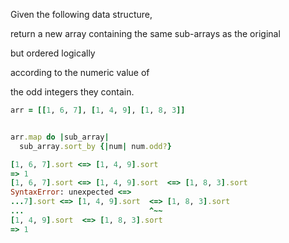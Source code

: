 Given the following data structure, 

return a new array containing the same sub-arrays as the original 

but ordered logically 

according to the numeric value of 

the odd integers they contain.

```ruby
arr = [[1, 6, 7], [1, 4, 9], [1, 8, 3]]


arr.map do |sub_array| 
  sub_array.sort_by {|num| num.odd?}

[1, 6, 7].sort <=> [1, 4, 9].sort
=> 1
[1, 6, 7].sort <=> [1, 4, 9].sort  <=> [1, 8, 3].sort
SyntaxError: unexpected <=>
...7].sort <=> [1, 4, 9].sort  <=> [1, 8, 3].sort
...                            ^~~
[1, 4, 9].sort  <=> [1, 8, 3].sort
=> 1




